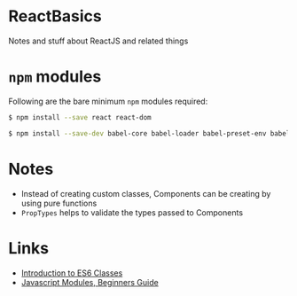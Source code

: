 # ReactBasics
Notes and stuff about ReactJS and related things

# `npm` modules
Following are the bare minimum `npm` modules required:

```sh
$ npm install --save react react-dom
```

```sh
$ npm install --save-dev babel-core babel-loader babel-preset-env babel-preset-react css-loader style-loader html-webpack-plugin webpack webpack-dev-server
```

# Notes
- Instead of creating custom classes, Components can be creating by using pure functions
- `PropTypes` helps to validate the types passed to Components

# Links
- [Introduction to ES6 Classes](https://strongloop.com/strongblog/an-introduction-to-javascript-es6-classes/)
- [Javascript Modules, Beginners Guide](https://medium.freecodecamp.com/javascript-modules-a-beginner-s-guide-783f7d7a5fcc)
